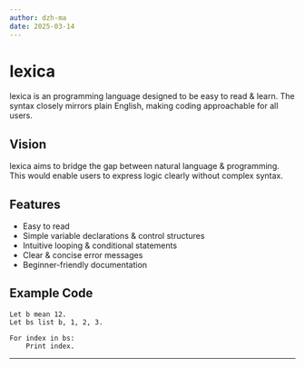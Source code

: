 ```yaml
---
author: dzh-ma
date: 2025-03-14
---
```


# lexica

lexica is an programming language designed to be easy to read & learn.
The syntax closely mirrors plain English, making coding approachable
    for all users.

## Vision

lexica aims to bridge the gap between natural language & programming.
This would enable users to express logic clearly without complex syntax.

## Features

- Easy to read
- Simple variable declarations & control structures
- Intuitive looping & conditional statements
- Clear & concise error messages
- Beginner-friendly documentation

## Example Code

```lexica
Let b mean 12.
Let bs list b, 1, 2, 3.

For index in bs:
    Print index.
```

---
